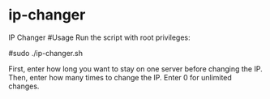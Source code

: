 # ip-changer
IP Changer 
#Usage
Run the script with root privileges:

#sudo ./ip-changer.sh


First, enter how long you want to stay on one server before changing the IP. Then, enter how many times to change the IP. Enter 0 for unlimited changes.

